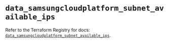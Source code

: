# `data_samsungcloudplatform_subnet_available_ips`

Refer to the Terraform Registry for docs: [`data_samsungcloudplatform_subnet_available_ips`](https://registry.terraform.io/providers/samsungsdscloud/samsungcloudplatform/3.13.0/docs/data-sources/subnet_available_ips).
